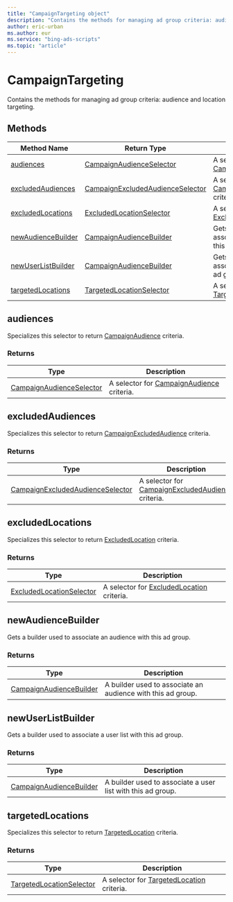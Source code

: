 ```yaml
---
title: "CampaignTargeting object"
description: "Contains the methods for managing ad group criteria: audience and location targeting."
author: eric-urban
ms.author: eur
ms.service: "bing-ads-scripts"
ms.topic: "article"
---
```


# CampaignTargeting

Contains the methods for managing ad group criteria: audience and location targeting.


## Methods
|Method Name|Return Type|Description|
|-|-|-
[audiences](#audiences)|[CampaignAudienceSelector](./CampaignAudienceSelector.md)|A selector for [CampaignAudience](./CampaignAudience.md) criteria.
[excludedAudiences](#excludedaudiences)|[CampaignExcludedAudienceSelector](./CampaignExcludedAudienceSelector.md)|A selector for [CampaignExcludedAudience](./CampaignExcludedAudience.md) criteria.
[excludedLocations](#excludedlocations)|[ExcludedLocationSelector](./ExcludedLocationSelector.md)|A selector for [ExcludedLocation](./ExcludedLocation.md) criteria.
[newAudienceBuilder](#newaudiencebuilder)|[CampaignAudienceBuilder](./CampaignAudienceBuilder.md)|Gets a builder used to associate an audience with this ad group.
[newUserListBuilder](#newuserlistbuilder)|[CampaignAudienceBuilder](./CampaignAudienceBuilder.md)|Gets a builder used to associate a user list with this ad group.
[targetedLocations](#targetedlocations)|[TargetedLocationSelector](./TargetedLocationSelector.md)|A selector for [TargetedLocation](./TargetedLocation.md) criteria.


## <a name="audiences"></a>audiences
Specializes this selector to return [CampaignAudience](./CampaignAudience.md) criteria.

### Returns
|Type|Description|
|-|-
[CampaignAudienceSelector](./CampaignAudienceSelector.md)|A selector for [CampaignAudience](./CampaignAudience.md) criteria.

## <a name="excludedaudiences"></a>excludedAudiences
Specializes this selector to return [CampaignExcludedAudience](./CampaignExcludedAudience.md) criteria.

### Returns
|Type|Description|
|-|-
[CampaignExcludedAudienceSelector](./CampaignExcludedAudienceSelector.md)|A selector for [CampaignExcludedAudience](./CampaignExcludedAudience.md) criteria.

## <a name="excludedlocations"></a>excludedLocations
Specializes this selector to return [ExcludedLocation](./ExcludedLocation.md) criteria.

### Returns
|Type|Description|
|-|-
[ExcludedLocationSelector](./ExcludedLocationSelector.md)|A selector for [ExcludedLocation](./ExcludedLocation.md) criteria.

## <a name="newaudiencebuilder"></a>newAudienceBuilder
Gets a builder used to associate an audience with this ad group.

### Returns
|Type|Description|
|-|-
[CampaignAudienceBuilder](./CampaignAudienceBuilder.md)|A builder used to associate an audience with this ad group.

## <a name="newuserlistbuilder"></a>newUserListBuilder
Gets a builder used to associate a user list with this ad group.

### Returns
|Type|Description|
|-|-
[CampaignAudienceBuilder](./CampaignAudienceBuilder.md)|A builder used to associate a user list with this ad group.

## <a name="targetedlocations"></a>targetedLocations
Specializes this selector to return [TargetedLocation](./TargetedLocation.md) criteria.

### Returns
|Type|Description|
|-|-
[TargetedLocationSelector](./TargetedLocationSelector.md)|A selector for [TargetedLocation](./TargetedLocation.md) criteria.


